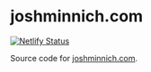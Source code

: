 # joshminnich.com

[![Netlify Status](https://api.netlify.com/api/v1/badges/577041f8-0c60-4c83-81e4-e2b60f2320c8/deploy-status)](https://app.netlify.com/sites/distracted-villani-d42d45/deploys)

Source code for [joshminnich.com](https://joshminnich.com).